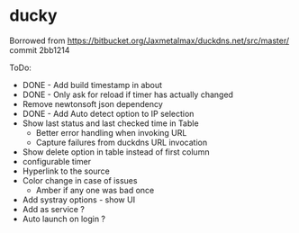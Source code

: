 # ducky

Borrowed from https://bitbucket.org/Jaxmetalmax/duckdns.net/src/master/ commit 2bb1214

ToDo:
* DONE - Add build timestamp in about
* DONE - Only ask for reload if timer has actually changed
* Remove newtonsoft json dependency
* DONE - Add Auto detect option to IP selection
* Show last status and last checked time in Table
	- Better error handling when invoking URL
	- Capture failures from duckdns URL invocation
* Show delete option in table instead of first column
* configurable timer
* Hyperlink to the source 
* Color change in case of issues
	* Amber if any one was bad once 
* Add systray options - show UI
* Add as service ?
* Auto launch on login ?

